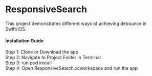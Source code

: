 # ResponsiveSearch
This project demonstrates different ways of achieving debounce in Swift/iOS.


#### Installation Guide

Step 1: Clone or Download the app<br />
Step 2: Navigate to Project Folder in Terminal<br />
Step 3: run pod install<br />
Step 4: Open ResponsiveSearch.xcworkspace and run the app<br />
